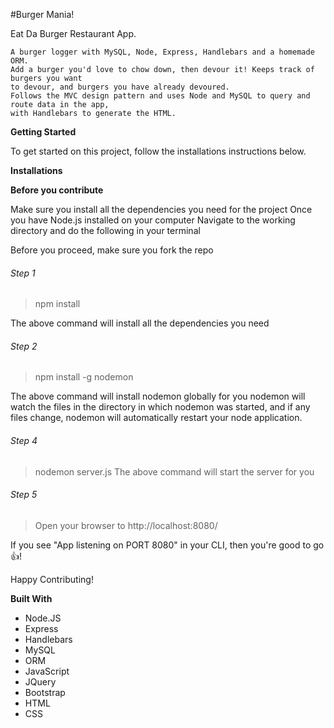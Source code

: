 #Burger Mania!

Eat Da Burger Restaurant App.

    A burger logger with MySQL, Node, Express, Handlebars and a homemade ORM. 
    Add a burger you'd love to chow down, then devour it! Keeps track of burgers you want 
    to devour, and burgers you have already devoured.
    Follows the MVC design pattern and uses Node and MySQL to query and route data in the app, 
    with Handlebars to generate the HTML.

**Getting Started**

To get started on this project, follow the installations instructions below.

**Installations**

**Before you contribute**

Make sure you install all the dependencies you need for the project
Once you have Node.js installed on your computer
Navigate to the working directory and do the following in your terminal

Before you proceed, make sure you fork the repo

###### Step 1
> npm install

The above command will install all the dependencies you need


###### Step 2
> npm install -g nodemon

The above command will install nodemon globally for you
nodemon will watch the files in the directory in which nodemon was started, and if any files 
change, nodemon will automatically restart your node application.

###### Step 4
> nodemon server.js
The above command will start the server for you


###### Step 5
> Open your browser to http://localhost:8080/

If you see "App listening on PORT 8080" in your CLI, then you're good to go :thumbsup:!

Happy Contributing!

**Built With**
* Node.JS
* Express
* Handlebars
* MySQL
* ORM
* JavaScript
* JQuery
* Bootstrap
* HTML
* CSS

